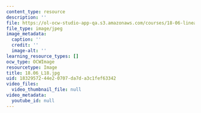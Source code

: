 ```yaml
---
content_type: resource
description: ''
file: https://ol-ocw-studio-app-qa.s3.amazonaws.com/courses/18-06-linear-algebra-spring-2010/1832957244e20707da7da3c1fef63342_18.06_L18.jpg
file_type: image/jpeg
image_metadata:
  caption: ''
  credit: ''
  image-alt: ''
learning_resource_types: []
ocw_type: OCWImage
resourcetype: Image
title: 18.06_L18.jpg
uid: 18329572-44e2-0707-da7d-a3c1fef63342
video_files:
  video_thumbnail_file: null
video_metadata:
  youtube_id: null
---
```

